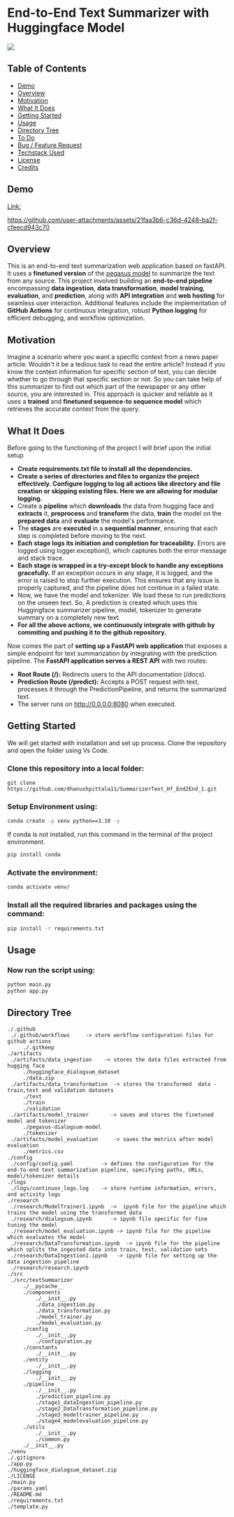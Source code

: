 # End-to-End Text Summarizer with Huggingface Model
![](text_summarizer.png)

## Table of Contents
  * [Demo](#demo)
  * [Overview](#overview)
  * [Motivation](#motivation)
  * [What It Does](#what-it-does)
  * [Getting Started](#Getting-started)
  * [Usage](#usage)
  * [Directory Tree](#directory-tree)
  * [To Do](#to-do)
  * [Bug / Feature Request](#bug---feature-request)
  * [Techstack Used](#techstack-used)
  * [License](#license)
  * [Credits](#credits)

## Demo
[Link:](Project_Demo_Showcase.mp4)

https://github.com/user-attachments/assets/21faa3b6-c36d-4248-ba2f-cfeecd943c70


## Overview
This is an end-to-end text summarization web application based on fastAPI. It uses a **finetuned version** of the [pegasus model](https://huggingface.co/google/pegasus-cnn_dailymail) to summarize the text from any source. This project involved building an **end-to-end pipeline** encompassing **data ingestion**, **data transformation**, **model training**, **evaluation**, and **prediction**, along with **API integration** and **web hosting** for seamless user interaction. Additional features include the implementation of **GitHub Actions** for continuous integration, robust **Python logging** for efficient debugging, and workflow optimization.

## Motivation
Imagine a scenario where you want a specific context from a news paper article. Wouldn't it be a tedious task to read the entire article? Instead if you know the context information for specific section of text, you can decide whether to go through that specific section or not. So you can take help of this summarizer to find out which part of the newspaper or any other source, you are interested in. This approach is quicker and reliable as it uses a **trained** and **finetuned sequence-to sequence model** which retrieves the accurate context from the query.

## What It Does
Before going to the functioning of the project I will brief upon the initial setup
* **Create requirements.txt file to install all the dependencies.**
* **Create a series of directories and files to organize the project effectively. Configure logging to log all actions like directory and file creation or skipping existing files. Here we are allowing for modular logging.**
* Create a **pipeline** which **downloads** the data from hugging face and **extracts** it, **preprocess** and **transform** the data, **train** the model on the **prepared data** and **evaluate** the model's performance.
* The **stages** are **executed** in a **sequential manner**, ensuring that each step is completed before moving to the next.
* **Each stage logs its initiation and completion for traceability.** Errors are logged using logger.exception(), which captures both the error message and stack trace.
* **Each stage is wrapped in a try-except block to handle any exceptions gracefully.** If an exception occurs in any stage, it is logged, and the error is raised to stop further execution. This ensures that any issue is properly captured, and the pipeline does not continue in a failed state.
* Now, we have the model and tokenizer. We load these to run predictions on the unseen text. So, A prediction is created which uses this Huggingface summarizer pipeline, model, tokenizer to generate summary on a completely new text.
* **For all the above actions, we continuously integrate  with github by commiting and pushing it to the github repository.**

Now comes the part of **setting up a FastAPI web application** that exposes a simple endpoint for text summarization by integrating with the prediction pipeline. 
The **FastAPI application serves a REST API** with two routes:
* **Root Route (/):** Redirects users to the API documentation (/docs).
* **Prediction Route (/predict):** Accepts a POST request with text, processes it through the PredictionPipeline, and returns the summarized text.
* The server runs on http://0.0.0.0:8080 when executed.

## Getting Started
  We will get started with installation and set up process. Clone the repository and open the folder using Vs Code.
  ### Clone this repository into a local folder:
  ```
  git clone https://github.com/dhanushpittala11/SummarizerText_Hf_End2End_1.git
  ```
  ### Setup Environment using:
  ```bash
  conda create -p venv python==3.10 -y
  ```
  If conda is not installed, run this command in the terminal of the project environment.
  ```bash
  pip install conda
  ```
  ### Activate the environment:
  ```bash
  conda activate venv/
  ```
  ### Install all the required libraries and packages using the command:
  ```bash
  pip install -r requirements.txt
  ```
## Usage
  ### Now run the script using:
  ```bash
  python main.py
  python app.py
  ```
## Directory Tree
   ```
./.github
    ./.github/workflows     -> store workflow configuration files for github actions
        ./.gitkeep     
./artifacts
    ./artifacts/data_ingestion    -> stores the data files extracted from hugging face
        ./huggingface_dialogsum_dataset
        ./data.zip
    ./artifacts/data_transformation  -> stores the transformed  data - train,test and validation datasets
        ./test
        ./train
        ./validation
    ./artifacts/model_trainer       -> saves and stores the finetuned model and tokenizer
        ./pegasus-dialogsum-model
        ./tokenizer
    ./artifacts/model_evaluation     -> saves the metrics after model evaluation
        ./metrics.csv
./config
    ./config/config.yaml         -> defines the configuration for the end-to-end text summarization pipeline, specifying paths, URLs, model/tokenizer details 
./logs
    ./logs/continuos_logs.log    -> store runtime information, errors, and activity logs
./research                       
    ./research/ModelTrainer1.ipynb  ->  ipynb file for the pipeline which trains the model using the transformed data
    ./research/dialogsum.ipynb      -> ipynb file specific for fine tuning the model
    ./research/model_evaluation.ipynb -> ipynb file for the pipeline which evaluates the model
    ./research/DataTransformation.ipynb  -> ipynb file for the pipeline which splits the ingested data into train, test, validation sets
    ./research/DataIngestion1.ipynb   -> ipynb file for setting up the data ingestion pipeline
    ./research/research.ipynb
./src
    ./src/textSummarizer
        ./__pycache__
        ./components
            ./__init__.py
            ./data_ingestion.py
            ./data_transformation.py
            ./model_trainer.py
            ./model_evaluation.py
        ./config
            ./__init__.py
            ./configuration.py
        ./constants
            ./__init__.py
        ./entity
            ./__init__.py
        ./logging
            ./__init__.py
        ./pipeline
            ./__init__.py
            ./prediction_pipeline.py
            ./stage1_dataIngestion_pipeline.py
            ./stage2_DataTransformation_pipeline.py
            ./stage3_modeltrainer_pipeline.py
            ./stage4_modelevaluation_pipeline.py
        ./utils
            ./__init__.py  
            ./common.py
        ./__init__.py
./venv
./.gitignore
./app.py
./huggingface_dialogsum_dataset.zip
./LICENSE
./main.py
./params.yaml
./README.md
./requirements.txt
./template.py
```
   
  








